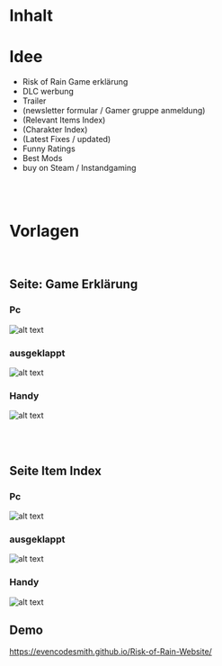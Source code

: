 <h1> Inhalt </h1>


# Idee 
<!--Alles in klammer sind noch unklar -->
- Risk of Rain Game erklärung
- DLC werbung
- Trailer
- (newsletter formular / Gamer gruppe anmeldung)
- (Relevant Items Index)
- (Charakter Index)
- (Latest Fixes / updated)
- Funny Ratings
- Best Mods
- buy on Steam / Instandgaming
  

<br>
<br>

# Vorlagen

<br>

## Seite: Game Erklärung

### Pc 
![alt text](resources/images/Pc.png)

### ausgeklappt 
![alt text](resources/images/Ausgeklappt.png)

### Handy 
![alt text](resources/images/Handy.png)

<br>

<br>

## Seite Item Index

### Pc 
![alt text](resources/images/IteamPc.png)
### ausgeklappt 
![alt text](resources/images/ItemAusgeklappt.png)

### Handy 

![alt text](resources/images/ItemHandy.png)

## Demo
https://evencodesmith.github.io/Risk-of-Rain-Website/
